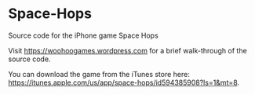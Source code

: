 Space-Hops
==========

Source code for the iPhone game Space Hops

Visit https://woohoogames.wordpress.com for a brief walk-through of the source code. 

You can download the game from the iTunes store here: https://itunes.apple.com/us/app/space-hops/id594385908?ls=1&mt=8.


